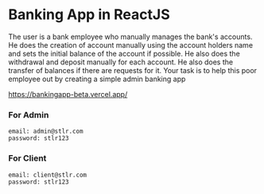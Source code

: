 # Banking App in ReactJS

The user is a bank employee who manually manages the bank's accounts.
He does the creation of account manually using the account holders name and sets the initial balance of the account if possible. He also does the withdrawal and deposit manually for each account.
He also does the transfer of balances if there are requests for it.
Your task is to help this poor employee out by creating a simple admin banking app

https://bankingapp-beta.vercel.app/

### For Admin
```
email: admin@stlr.com
password: stlr123
```

### For Client
```
email: client@stlr.com
password: stlr123
```
